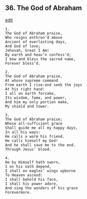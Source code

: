 
## 36.  The God of Abraham
[edit](https://docs.google.com/document/d/1I3LoZCcLnsQ__o3rjC4Ct30GBxq6z7TJ/edit?mode=html)



    1. 
    The God of Abraham praise, 
    Who reigns enthron’d above 
    Ancient of everlasting days, 
    And God of love; 
    Jehovah, Great I Am! 
    By earth and heav’n confess’d; 
    I bow and bless the sacred name, 
    Forever bless’d.

    2. 
    The God of Abraham praise, 
    At whose supreme command 
    From earth I rise-and seek the joys 
    At his right hand: 
    I all on earth forsake, 
    Its wisdom, fame, and power, 
    And him my only portion make, 
    My shield and tower.

    3. 
    The God of Abraham praise; 
    Whose all-sufficient grace 
    Shall guide me all my happy days, 
    In all his ways: 
    He calls a worm his friend. 
    He calls himself my God! 
    And he shall save me to the end. 
    Through Jesus’ blood.

    4. 
    He by Himself hath sworn, 
    I on his oath depend, 
    I shall on eagles’ wings upborne 
    To Heaven ascend: 
    I shall behold his face, 
    I shall his power adore, 
    And sing the wonders of his grace 
    Forevermore.
